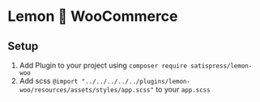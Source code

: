 # Lemon 💛 WooCommerce


## Setup
1. Add Plugin to your project using `composer require satispress/lemon-woo`
1. Add scss `@import "../../../../../plugins/lemon-woo/resources/assets/styles/app.scss"` to your `app.scss`